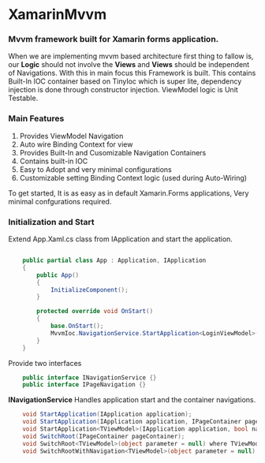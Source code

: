 # XamarinMvvm

### Mvvm framework built for Xamarin forms application. 

When we are implementing mvvm based architecture first thing to fallow is, our **Logic** should not involve the **Views** and **Views** should be independent of Navigations. With this in main focus this Framework is built. This contains Built-In IOC container based on TinyIoc which is super lite, dependency injection is done through constructor injection. ViewModel logic is Unit Testable.

### Main Features
1. Provides ViewModel Navigation
2. Auto wire Binding Context for view
3. Provides Built-In and Cusomizable Navigation Containers
4. Contains built-in IOC
5. Easy to Adopt and very minimal configurations
6. Customizable setting Binding Context logic (used during Auto-Wiring)

To get started, It is as easy as in default Xamarin.Forms applications, Very minimal confgurations required.

### Initialization and Start
Extend App.Xaml.cs class from IApplication and start the application.

```csharp

    public partial class App : Application, IApplication
    {
        public App()
        {
            InitializeComponent();
        }

        protected override void OnStart()
        {
            base.OnStart();
            MvvmIoc.NavigationService.StartApplication<LoginViewModel>(this, true);
        }
    }
```

Provide two interfaces
```csharp
    public interface INavigationService {}
    public interface IPageNavigation {}
```

**INavigationService** Handles application start and the container navigations.
```csharp
    void StartApplication(IApplication application);
    void StartApplication(IApplication application, IPageContainer pageContainer);
    void StartApplication<TViewModel>(IApplication application, bool navigatable, object parameter = null) where TViewModel : LifeCycleAwareViewModel;
    void SwitchRoot(IPageContainer pageContainer);
    void SwitchRoot<TViewModel>(object parameter = null) where TViewModel : LifeCycleAwareViewModel;
    void SwitchRootWithNavigation<TViewModel>(object parameter = null) where TViewModel : LifeCycleAwareViewModel;
```

